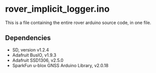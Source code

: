 # rover\_implicit\_logger.ino

This is a file containing the entire rover arduino source code, in one file.

## Dependencies
* SD, version v1.2.4
* Adafruit BusIO, v1.9.3
* Adafruit SSD1306, v2.5.0
* SparkFun u-blox GNSS Arduino Library, v2.0.18
